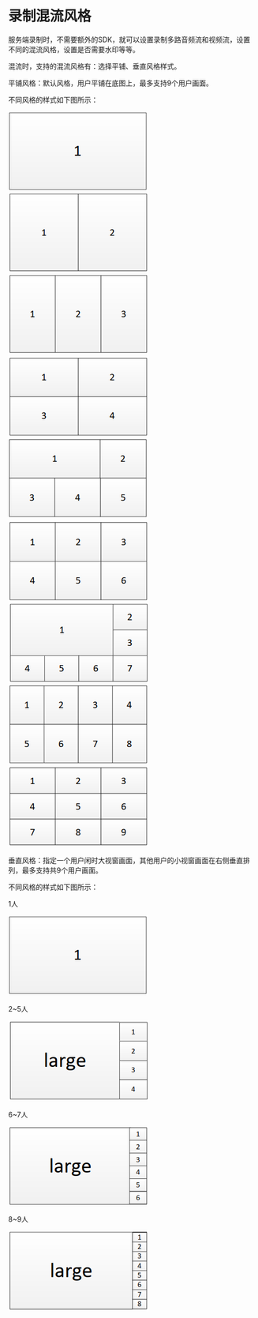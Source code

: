 # 录制混流风格

服务端录制时，不需要额外的SDK，就可以设置录制多路音频流和视频流，设置不同的混流风格，设置是否需要水印等等。  

混流时，支持的混流风格有：选择平铺、垂直风格样式。  

平铺风格：默认风格，用户平铺在底图上，最多支持9个用户画面。  

不同风格的样式如下图所示：  

![ ](/images/record/pingpu1.png)
![ ](/images/record/pingpu2.png)
![ ](/images/record/pingpu3.png)
![ ](/images/record/pingpu4.png)
![ ](/images/record/pingpu5.png)
![ ](/images/record/pingpu6.png)
![ ](/images/record/pingpu7.png)
![ ](/images/record/pingpu8.png)
![ ](/images/record/pingpu9.png)



垂直风格：指定一个用户闲时大视窗画面，其他用户的小视窗画面在右侧垂直排列，最多支持共9个用户画面。  

不同风格的样式如下图所示：  

1人  

![ ](/images/record/pingpu1.png)

2~5人  

![ ](/images/record/chuizhi2.png)

6~7人 

![ ](/images/record/chuizhi7.png)

8~9人 

![ ](/images/record/chuizhi9.png)

